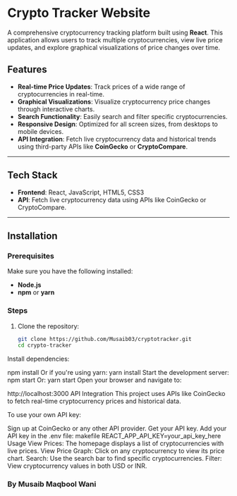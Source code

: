 # Crypto Tracker Website

A comprehensive cryptocurrency tracking platform built using **React**. This application allows users to track multiple cryptocurrencies, view live price updates, and explore graphical visualizations of price changes over time.

## Features

- **Real-time Price Updates**: Track prices of a wide range of cryptocurrencies in real-time.
- **Graphical Visualizations**: Visualize cryptocurrency price changes through interactive charts.
- **Search Functionality**: Easily search and filter specific cryptocurrencies.
- **Responsive Design**: Optimized for all screen sizes, from desktops to mobile devices.
- **API Integration**: Fetch live cryptocurrency data and historical trends using third-party APIs like **CoinGecko** or **CryptoCompare**.

---

## Tech Stack

- **Frontend**: React, JavaScript, HTML5, CSS3
- **API**: Fetch live cryptocurrency data using APIs like CoinGecko or CryptoCompare.

---

## Installation

### Prerequisites

Make sure you have the following installed:

- **Node.js**
- **npm** or **yarn**

### Steps

1. Clone the repository:
   ```bash
   git clone https://github.com/Musaib03/cryptotracker.git
   cd crypto-tracker
Install dependencies:

npm install
Or if you're using yarn:
yarn install
Start the development server:
npm start
Or:
yarn start
Open your browser and navigate to:

http://localhost:3000
API Integration
This project uses APIs like CoinGecko to fetch real-time cryptocurrency prices and historical data.

To use your own API key:

Sign up at CoinGecko or any other API provider.
Get your API key.
Add your API key in the .env file:
makefile
REACT_APP_API_KEY=your_api_key_here
Usage
View Prices: The homepage displays a list of cryptocurrencies with live prices.
View Price Graph: Click on any cryptocurrency to view its price chart.
Search: Use the search bar to find specific cryptocurrencies.
Filter: View cryptocurrency values in both USD or INR.

### By **Musaib Maqbool Wani**
